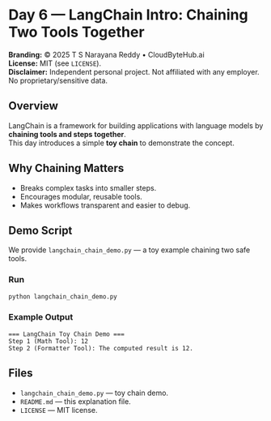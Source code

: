 # Day 6 — LangChain Intro: Chaining Two Tools Together

**Branding:** © 2025 T S Narayana Reddy • CloudByteHub.ai  
**License:** MIT (see `LICENSE`).  
**Disclaimer:** Independent personal project. Not affiliated with any employer. No proprietary/sensitive data.

## Overview
LangChain is a framework for building applications with language models by **chaining tools and steps together**.  
This day introduces a simple **toy chain** to demonstrate the concept.

## Why Chaining Matters
- Breaks complex tasks into smaller steps.  
- Encourages modular, reusable tools.  
- Makes workflows transparent and easier to debug.  

## Demo Script
We provide `langchain_chain_demo.py` — a toy example chaining two safe tools.  

### Run
```bash
python langchain_chain_demo.py
```

### Example Output
```
=== LangChain Toy Chain Demo ===
Step 1 (Math Tool): 12
Step 2 (Formatter Tool): The computed result is 12.
```

## Files
- `langchain_chain_demo.py` — toy chain demo.  
- `README.md` — this explanation file.  
- `LICENSE` — MIT license.  
